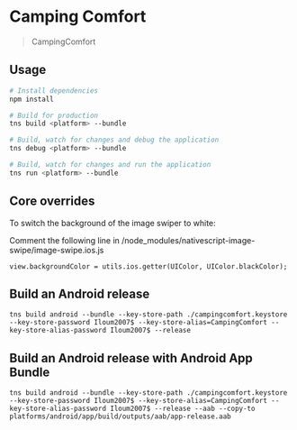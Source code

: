 # Camping Comfort

> CampingComfort

## Usage

``` bash
# Install dependencies
npm install

# Build for production
tns build <platform> --bundle

# Build, watch for changes and debug the application
tns debug <platform> --bundle

# Build, watch for changes and run the application
tns run <platform> --bundle
```

## Core overrides

To switch the background of the image swiper to white:

Comment the following line in /node_modules/nativescript-image-swipe/image-swipe.ios.js

`view.backgroundColor = utils.ios.getter(UIColor, UIColor.blackColor);`

## Build an Android release
```
tns build android --bundle --key-store-path ./campingcomfort.keystore --key-store-password Iloum2007$ --key-store-alias=CampingComfort --key-store-alias-password Iloum2007$ --release
```

## Build an Android release with Android App Bundle
```
tns build android --bundle --key-store-path ./campingcomfort.keystore --key-store-password Iloum2007$ --key-store-alias=CampingComfort --key-store-alias-password Iloum2007$ --release --aab --copy-to platforms/android/app/build/outputs/aab/app-release.aab
```